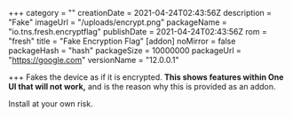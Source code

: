 +++
category = ""
creationDate = 2021-04-24T02:43:56Z
description = "Fake"
imageUrl = "/uploads/encrypt.png"
packageName = "io.tns.fresh.encryptflag"
publishDate = 2021-04-24T02:43:56Z
rom = "fresh"
title = "Fake Encryption Flag"
[addon]
noMirror = false
packageHash = "hash"
packageSize = 10000000
packageUrl = "https://google.com"
versionName = "12.0.0.1"

+++
Fakes the device as if it is encrypted. **This shows features within One UI that will not work,** and is the reason why this is provided as an addon.

Install at your own risk.